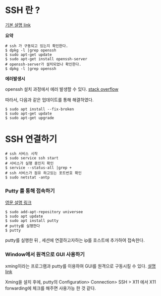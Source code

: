 # SSH 란 ?

[기본 설명 link](https://jimnong.tistory.com/713)

**요약**

```shell
# ssh 가 구동되고 있는지 확인한다.
$ dpkg -l |grep openssh
$ sudo apt-get update 
$ sudo apt-get install openssh-server
# openssh-server가 설치되었나 확인한다.
$ dpkg -l |grep openssh
```



**에러발생시**

openssh  설치 과정에서 에러 발생할 수 있다. [stack overflow](https://askubuntu.com/questions/914428/unmet-dependencies-when-trying-to-install-r-base/965162)

따라서,  다음과 같은 업데이트를 통해 해결하였다. 

```shell
$ sudo apt install --fix-broken
$ sudo apt-get update
$ sudo apt-get upgrade
```



# SSH 연결하기

```shell
# ssh 서비스 시작
$ sudo service ssh start
# 서비스가 실행 중인지 확인
$ service --status-all |grep +
# ssh 서비스가 점유 하고있는 포트번호 확인
$ sudo netstat -antp
```



### Putty 를 통해 접속하기

[영문 설명 링크](https://itsfoss.com/putty-linux/)

```shell
$ sudo add-apt-repository universee
$ sudo apt update
$ sudo apt install putty
# putty를 실행한다
$ putty
```

putty를 실행한 뒤 , 세션에 연결하고자하는 ip를 호스트에 추가하여 접속한다.



### Window에서 원격으로 GUI 사용하기

xming이라는 프로그램과 putty를 이용하여 GUI를 원격으로 구동시킬 수 있다. [설명 link](https://talkingaboutme.tistory.com/entry/Linux-X11-Forwarding-using-PuTTY)

 Xming을 설치 후에, putty의 Configuration> Connection>  SSH > X11 에서 X11 forwarding에 체크를 해주면 사용가능 한 것 같다.

